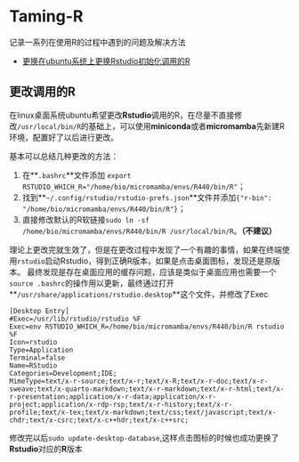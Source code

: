 # Taming-R
记录一系列在使用R的过程中遇到的问题及解决方法

- [更换在ubuntu系统上更换Rstudio初始化调用的R](#更改调用的R)

## 更改调用的R

在linux桌面系统ubuntu希望更改**Rstudio**调用的R，在尽量不直接修改`/usr/local/bin/R`的基础上，可以使用**miniconda**或者**micromamba**先新建R环境，配置好了以后进行更改。

基本可以总结几种更改的方法：

1. 在**`.bashrc`**文件添加 `export RSTUDIO_WHICH_R="/home/bio/micromamba/envs/R440/bin/R"`；
2. 找到**`~/.config/rstudio/rstudio-prefs.json`**文件并添加`{"r-bin": "/home/bio/micromamba/envs/R440/bin/R"}`；
3. 直接修改默认的R软链接`sudo ln -sf /home/bio/micromamba/envs/R440/bin/R /usr/local/bin/R`。**（不建议）**

理论上更改完就生效了，但是在更改过程中发现了一个有趣的事情，如果在终端使用`rstudio`启动Rstudio，得到正确R版本，如果是点击桌面图标，发现还是原版本。
最终发现是存在桌面应用的缓存问题，应该是类似于桌面应用也需要一个`source .bashrc`的操作用以更新，最终通过打开**`/usr/share/applications/rstudio.desktop`**这个文件，并修改了Exec

```
[Desktop Entry]
#Exec=/usr/lib/rstudio/rstudio %F
Exec=env RSTUDIO_WHICH_R=/home/bio/micromamba/envs/R440/bin/R rstudio %F
Icon=rstudio
Type=Application
Terminal=false
Name=RStudio
Categories=Development;IDE;
MimeType=text/x-r-source;text/x-r;text/x-R;text/x-r-doc;text/x-r-sweave;text/x-quarto-markdown;text/x-r-markdown;text/x-r-html;text/x-r-presentation;application/x-r-data;application/x-r-project;application/x-rdp-rsp;text/x-r-history;text/x-r-profile;text/x-tex;text/x-markdown;text/css;text/javascript;text/x-chdr;text/x-csrc;text/x-c++hdr;text/x-c++src;
```

修改完以后`sudo update-desktop-database`,这样点击图标的时候也成功更换了**Rstudio**对应的**R**版本
